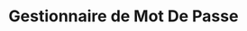 # Gestionnaire de Mot De Passe


<!--
    titre/ description / 
    documentation / mode d'emploi
    
 -->